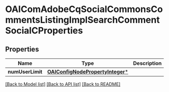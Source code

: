 # OAIComAdobeCqSocialCommonsCommentsListingImplSearchCommentSocialCProperties

## Properties
Name | Type | Description | Notes
------------ | ------------- | ------------- | -------------
**numUserLimit** | [**OAIConfigNodePropertyInteger***](OAIConfigNodePropertyInteger.md) |  | [optional] 

[[Back to Model list]](../README.md#documentation-for-models) [[Back to API list]](../README.md#documentation-for-api-endpoints) [[Back to README]](../README.md)


